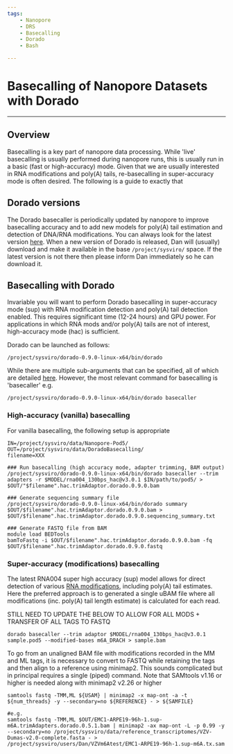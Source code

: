 ```yaml
---
tags:
    - Nanopore
    - DRS
    - Basecalling
    - Dorado
    - Bash

---
```


# Basecalling of Nanopore Datasets with Dorado

---

## Overview

Basecalling is a key part of nanopore data processing. While 'live' basecalling is usually performed during nanopore runs, this is usually run in a basic (fast or high-accuracy) mode. Given that we are usually 
interested in RNA modifications and poly(A) tails, re-basecalling in super-accuracy mode is often desired. The following is a guide to exactly that

## Dorado versions

The Dorado basecaller is periodically updated by nanopore to improve basecalling accuracy and to add new models for poly(A) tail estimation and detection of DNA/RNA modifications. You can always look for the latest version
[here](https://github.com/nanoporetech/dorado). When a new version of Dorado is released, Dan will (usually) download and make it available in the base ```/project/sysviro/``` space. If the latest version is not there then 
please inform Dan immediately so he can download it.

## Basecalling with Dorado
Invariable you will want to perform Dorado basecalling in super-accuracy mode (sup) with RNA modification detection and poly(A) tail detection enabled. This requires significant time (12-24 hours) and GPU power. For applications
in which RNA mods and/or poly(A) tails are not of interest, high-accuracy mode (hac) is sufficient.

Dorado can be launched as follows:
```
/project/sysviro/dorado-0.9.0-linux-x64/bin/dorado
```

While there are multiple sub-arguments that can be specified, all of which are detailed [here](https://github.com/nanoporetech/dorado). However, the most relevant command for basecalling is 'basecaller' e.g. 
```
/project/sysviro/dorado-0.9.0-linux-x64/bin/dorado basecaller
```

### High-accuracy (vanilla) basecalling
For vanilla basecalling, the following setup is appropriate

```
IN=/project/sysviro/data/Nanopore-Pod5/
OUT=/project/sysviro/data/DoradoBasecalling/
filename=XXX

### Run basecalling (high accuracy mode, adapter trimming, BAM output)
/project/sysviro/dorado-0.9.0-linux-x64/bin/dorado basecaller --trim adapters -r $MODEL/rna004_130bps_hac@v3.0.1 $IN/path/to/pod5/ > $OUT/"$filename".hac.trimAdaptor.dorado.0.9.0.bam

### Generate sequencing summary file 
/project/sysviro/dorado-0.9.0-linux-x64/bin/dorado summary $OUT/$filename".hac.trimAdaptor.dorado.0.9.0.bam > $OUT/$filename".hac.trimAdaptor.dorado.0.9.0.sequencing_summary.txt

### Generate FASTQ file from BAM 
module load BEDTools 
bamToFastq -i $OUT/$filename".hac.trimAdaptor.dorado.0.9.0.bam -fq $OUT/$filename".hac.trimAdaptor.dorado.0.9.0.fastq
```

### Super-accuracy (modifications) basecalling
The latest RNA004 super high accuracy (sup) model allows for direct detection of various [RNA modifications](https://github.com/nanoporetech/dorado?tab=readme-ov-file#rna-models), including poly(A) tail estimates. Here
the preferred approach is to generated a single uBAM file where all modifications (inc. poly(A) tail length estimate) is calculated for each read.

STILL NEED TO UPDATE THE BELOW TO ALLOW FOR ALL MODS + TRANSFER OF ALL TAGS TO FASTQ

```
dorado basecaller --trim adaptor $MODEL/rna004_130bps_hac@v3.0.1 sample.pod5 --modified-bases m6A_DRACH > sample.bam
```

To go from an unaligned BAM file with modifications recorded in the MM and ML tags, it is necessary to convert to FASTQ while retaining the tags and then align to a reference using minimap2. This sounds complicated but in principal requires a single (piped) command. Note that SAMtools v1.16 or higher is needed along with minimap2 v2.26 or higher
```
samtools fastq -TMM,ML ${USAM} | minimap2 -x map-ont -a -t ${num_threads} -y --secondary=no ${REFERENCE} - > ${SAMFILE}

#e.g. 
samtools fastq -TMM,ML $OUT/EMC1-ARPE19-96h-1.sup-m6A.trimAdapters.dorado.0.5.1.bam | minimap2 -ax map-ont -L -p 0.99 -y --secondary=no /project/sysviro/data/reference_transcriptomes/VZV-Dumas-v2.0-complete.fasta - > /project/sysviro/users/Dan/VZVm6Atest/EMC1-ARPE19-96h-1.sup-m6A.tx.sam
```








